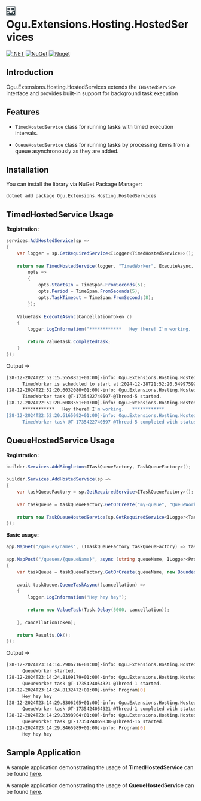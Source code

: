 # <img src="logo/ogu-logo.png" alt="Header" width="24"/> Ogu.Extensions.Hosting.HostedServices

[![.NET](https://github.com/ogulcanturan/Ogu.Extensions.Hosting.HostedServices/actions/workflows/dotnet.yml/badge.svg?branch=master)](https://github.com/ogulcanturan/Ogu.Extensions.Hosting.HostedServices/actions/workflows/dotnet.yml)
[![NuGet](https://img.shields.io/nuget/v/Ogu.Extensions.Hosting.HostedServices.svg?color=1ecf18)](https://nuget.org/packages/Ogu.Extensions.Hosting.HostedServices)
[![Nuget](https://img.shields.io/nuget/dt/Ogu.Extensions.Hosting.HostedServices.svg?logo=nuget)](https://nuget.org/packages/Ogu.Extensions.Hosting.HostedServices)

## Introduction

Ogu.Extensions.Hosting.HostedServices extends the `IHostedService` interface and provides built-in support for background task execution

## Features

- `TimedHostedService` class for running tasks with timed execution intervals.

- `QueueHostedService` class for running tasks by processing items from a queue asynchronously as they are added.

## Installation

You can install the library via NuGet Package Manager:

```bash
dotnet add package Ogu.Extensions.Hosting.HostedServices
```

## TimedHostedService Usage 

**Registration:**
```csharp
services.AddHostedService(sp =>
{
    var logger = sp.GetRequiredService<ILogger<TimedHostedService>>();

    return new TimedHostedService(logger, "TimedWorker", ExecuteAsync,
        opts =>
        {
            opts.StartsIn = TimeSpan.FromSeconds(5);
            opts.Period = TimeSpan.FromSeconds(5);
            opts.TaskTimeout = TimeSpan.FromSeconds(8);
        });

    ValueTask ExecuteAsync(CancellationToken c)
    {
        logger.LogInformation("************   Hey there! I'm working.   ************");

        return ValueTask.CompletedTask;
    }
});
```

Output =>

```bash
[28-12-2024T22:52:15.5558831+01:00]-info: Ogu.Extensions.Hosting.HostedServices.TimedHostedService[1]
      TimedWorker is scheduled to start at:2024-12-28T21:52:20.5499759Z and occur every 0:00:00:05.0000000 period.
[28-12-2024T22:52:20.6032080+01:00]-info: Ogu.Extensions.Hosting.HostedServices.TimedHostedService[3]
      TimedWorker task @T-1735422740597-@Thread-5 started.
[28-12-2024T22:52:20.6083551+01:00]-info: Ogu.Extensions.Hosting.HostedServices.TimedHostedService[0]
      ************   Hey there! I'm working.   ************
[28-12-2024T22:52:20.6165092+01:00]-info: Ogu.Extensions.Hosting.HostedServices.TimedHostedService[4]
      TimedWorker task @T-1735422740597-@Thread-5 completed with status: success in 4.7972ms, next task at: 2024-12-28T21:52:25.5959966Z.
```

## QueueHostedService Usage

**Registration:**
```csharp
builder.Services.AddSingleton<ITaskQueueFactory, TaskQueueFactory>();

builder.Services.AddHostedService(sp =>
{
    var taskQueueFactory = sp.GetRequiredService<ITaskQueueFactory>();

    var taskQueue = taskQueueFactory.GetOrCreate("my-queue", "QueueWorker", new BoundedChannelOptions(10));

    return new TaskQueueHostedService(sp.GetRequiredService<ILogger<TaskQueueHostedService>>(), taskQueue);
});
```

**Basic usage:**

```csharp
app.MapGet("/queues/names", (ITaskQueueFactory taskQueueFactory) => taskQueueFactory.GetQueueNames());

app.MapPost("/queues/{queueName}", async (string queueName, ILogger<Program> logger, ITaskQueueFactory taskQueueFactory, CancellationToken cancellationToken) =>
{
    var taskQueue = taskQueueFactory.GetOrCreate(queueName, new BoundedChannelOptions(10));

    await taskQueue.QueueTaskAsync((cancellation) =>
    {
        logger.LogInformation("Hey hey hey");

        return new ValueTask(Task.Delay(5000, cancellation));

    }, cancellationToken);

    return Results.Ok();
});
```

Output =>

```bash
[28-12-2024T23:14:14.2906716+01:00]-info: Ogu.Extensions.Hosting.HostedServices.TaskQueueHostedService[1]
      QueueWorker started.
[28-12-2024T23:14:24.8109179+01:00]-info: Ogu.Extensions.Hosting.HostedServices.TaskQueueHostedService[3]
      QueueWorker task @T-1735424054321-@Thread-1 started.
[28-12-2024T23:14:24.8132472+01:00]-info: Program[0]
      Hey hey hey
[28-12-2024T23:14:29.8306265+01:00]-info: Ogu.Extensions.Hosting.HostedServices.TaskQueueHostedService[4]
      QueueWorker task @T-1735424054321-@Thread-1 completed with status: success in 5007.4033ms.
[28-12-2024T23:14:29.8398904+01:00]-info: Ogu.Extensions.Hosting.HostedServices.TaskQueueHostedService[3]
      QueueWorker task @T-1735424069838-@Thread-16 started.
[28-12-2024T23:14:29.8465989+01:00]-info: Program[0]
      Hey hey hey
```

## Sample Application

A sample application demonstrating the usage of **TimedHostedService** can be found [here](https://github.com/ogulcanturan/Ogu.Extensions.Hosting.HostedServices/tree/master/samples/TimedWorker).

A sample application demonstrating the usage of **QueueHostedService** can be found [here](https://github.com/ogulcanturan/Ogu.Extensions.Hosting.HostedServices/tree/master/samples/QueueWorker).
